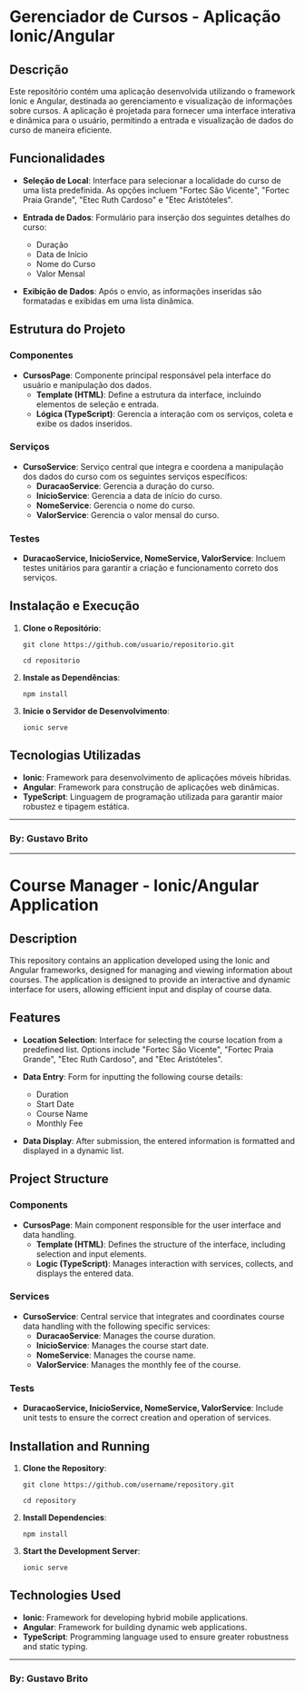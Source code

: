 
# Gerenciador de Cursos - Aplicação Ionic/Angular

## Descrição

Este repositório contém uma aplicação desenvolvida utilizando o framework Ionic e Angular, destinada ao gerenciamento e visualização de informações sobre cursos. A aplicação é projetada para fornecer uma interface interativa e dinâmica para o usuário, permitindo a entrada e visualização de dados do curso de maneira eficiente.

## Funcionalidades

-   **Seleção de Local**: Interface para selecionar a localidade do curso de uma lista predefinida. As opções incluem "Fortec São Vicente", "Fortec Praia Grande", "Etec Ruth Cardoso" e "Etec Aristóteles".
    
-   **Entrada de Dados**: Formulário para inserção dos seguintes detalhes do curso:
    
    -   Duração
    -   Data de Início
    -   Nome do Curso
    -   Valor Mensal
-   **Exibição de Dados**: Após o envio, as informações inseridas são formatadas e exibidas em uma lista dinâmica.
    

## Estrutura do Projeto

### Componentes

-   **CursosPage**: Componente principal responsável pela interface do usuário e manipulação dos dados.
    -   **Template (HTML)**: Define a estrutura da interface, incluindo elementos de seleção e entrada.
    -   **Lógica (TypeScript)**: Gerencia a interação com os serviços, coleta e exibe os dados inseridos.

### Serviços

-   **CursoService**: Serviço central que integra e coordena a manipulação dos dados do curso com os seguintes serviços específicos:
    -   **DuracaoService**: Gerencia a duração do curso.
    -   **InicioService**: Gerencia a data de início do curso.
    -   **NomeService**: Gerencia o nome do curso.
    -   **ValorService**: Gerencia o valor mensal do curso.

### Testes

-   **DuracaoService, InicioService, NomeService, ValorService**: Incluem testes unitários para garantir a criação e funcionamento correto dos serviços.

## Instalação e Execução

1.  **Clone o Repositório**:

    `git clone https://github.com/usuario/repositorio.git`
    
    `cd repositorio` 
    
2.  **Instale as Dependências**:
 
    `npm install` 
    
3.  **Inicie o Servidor de Desenvolvimento**:

    `ionic serve` 
    

## Tecnologias Utilizadas

-   **Ionic**: Framework para desenvolvimento de aplicações móveis híbridas.
-   **Angular**: Framework para construção de aplicações web dinâmicas.
-   **TypeScript**: Linguagem de programação utilizada para garantir maior robustez e tipagem estática.

--------------------
### By: Gustavo Brito

--------------------


# Course Manager - Ionic/Angular Application

## Description

This repository contains an application developed using the Ionic and Angular frameworks, designed for managing and viewing information about courses. The application is designed to provide an interactive and dynamic interface for users, allowing efficient input and display of course data.

## Features

-   **Location Selection**: Interface for selecting the course location from a predefined list. Options include "Fortec São Vicente", "Fortec Praia Grande", "Etec Ruth Cardoso", and "Etec Aristóteles".
    
-   **Data Entry**: Form for inputting the following course details:
    
    -   Duration
    -   Start Date
    -   Course Name
    -   Monthly Fee
-   **Data Display**: After submission, the entered information is formatted and displayed in a dynamic list.
    

## Project Structure

### Components

-   **CursosPage**: Main component responsible for the user interface and data handling.
    -   **Template (HTML)**: Defines the structure of the interface, including selection and input elements.
    -   **Logic (TypeScript)**: Manages interaction with services, collects, and displays the entered data.

### Services

-   **CursoService**: Central service that integrates and coordinates course data handling with the following specific services:
    -   **DuracaoService**: Manages the course duration.
    -   **InicioService**: Manages the course start date.
    -   **NomeService**: Manages the course name.
    -   **ValorService**: Manages the monthly fee of the course.

### Tests

-   **DuracaoService, InicioService, NomeService, ValorService**: Include unit tests to ensure the correct creation and operation of services.

## Installation and Running

1.  **Clone the Repository**:
    
    `git clone https://github.com/username/repository.git`
    
    `cd repository`
    
2.  **Install Dependencies**:
    
    `npm install`
    
3.  **Start the Development Server**:
    
    `ionic serve`
    

## Technologies Used

-   **Ionic**: Framework for developing hybrid mobile applications.
-   **Angular**: Framework for building dynamic web applications.
-   **TypeScript**: Programming language used to ensure greater robustness and static typing.

----------

### By: Gustavo Brito
